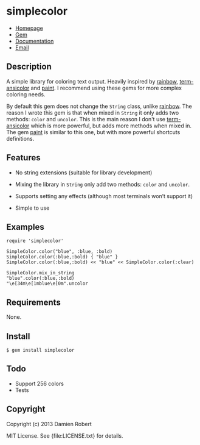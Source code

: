 # simplecolor

* [Homepage](https://github.com/DamienRobert/simplecolor)
* [Gem](https://rubygems.org/gems/simplecolor)
* [Documentation](http://rubydoc.info/gems/simplecolor/frames)
* [Email](mailto:Damien.Olivier.Robert+gems@gmail.com)

## Description

[rainbow]: https://github.com/sickill/rainbow
[term-ansicolor]: https://github.com/flori/term-ansicolor
[paint]: https://github.com/janlelis/paint

A simple library for coloring text output. Heavily inspired by [rainbow],
[term-ansicolor] and [paint]. I recommend using these gems for more complex
coloring needs. 

By default this gem does not change the `String` class, unlike [rainbow]. The
reason I wrote this gem is that when mixed in `String` it only adds two
methods: `color` and `uncolor`. This is the main reason I don't use
[term-ansicolor] which is more powerful, but adds more methods when mixed in.
The gem [paint] is similar to this one, but with more powerful shortcuts
definitions.

## Features

- No string extensions (suitable for library development)

- Mixing the library in `String` only add two methods: `color` and
  `uncolor`.

- Supports setting any effects (although most terminals won’t support it)

- Simple to use


## Examples

    require 'simplecolor'

    SimpleColor.color("blue", :blue, :bold)
    SimpleColor.color(:blue,:bold) { "blue" }
    SimpleColor.color(:blue,:bold) << "blue" << SimpleColor.color(:clear)

    SimpleColor.mix_in_string
    "blue".color(:blue,:bold)
    "\e[34m\e[1mblue\e[0m".uncolor

## Requirements

None.

## Install

    $ gem install simplecolor

## Todo

- Support 256 colors
- Tests


## Copyright

Copyright (c) 2013 Damien Robert

MIT License. See {file:LICENSE.txt} for details.
